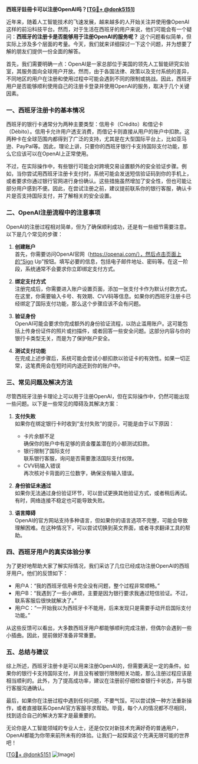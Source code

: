 **西班牙註冊卡可以注册OpenAI吗？[[TG💪+ @donk5151](https://t.me/s/donk5151)]**

近年来，随着人工智能技术的飞速发展，越来越多的人开始关注并使用像OpenAI这样的前沿科技平台。然而，对于生活在西班牙的用户来说，他们可能会有一个疑问：**西班牙的注册卡是否能够用于注册OpenAI的服务呢？** 这个问题看似简单，但实际上涉及多个层面的考量。今天，我们就来详细探讨一下这个问题，并为想要了解的朋友们提供一份全面的解答。

首先，我们需要明确一点：OpenAI是一家总部位于美国的领先人工智能研究实验室，其服务面向全球用户开放。然而，由于各国法律、政策以及支付系统的差异，不同地区的用户在注册和使用过程中可能会遇到不同的限制或挑战。因此，西班牙用户是否能够顺利使用自己的注册卡登录并使用OpenAI的服务，取决于几个关键因素。

### **一、西班牙注册卡的基本情况**

西班牙的银行卡通常分为两种主要类型：信用卡（Crédito）和借记卡（Débito）。信用卡允许用户透支消费，而借记卡则直接从用户的账户中扣款。这两种卡在全球范围内都得到了广泛的支持，尤其是在大型国际平台上，比如亚马逊、PayPal等。因此，理论上讲，只要你的西班牙银行卡支持国际支付功能，那么它应该可以在OpenAI上正常使用。

不过，在实际操作中，有些银行可能会对跨境交易设置额外的安全验证步骤。例如，当你尝试用西班牙注册卡支付时，系统可能会发送短信验证码到你的手机上，或者要求你通过银行官网进行身份确认。这些措施虽然增加了安全性，但也可能让部分用户感到不便。因此，在尝试注册之前，建议提前联系你的银行客服，确认卡片是否支持国际支付，并了解相关的安全设置。

### **二、OpenAI注册流程中的注意事项**

OpenAI的注册过程相对简单，但为了确保顺利成功，还是有一些细节需要注意。以下是几个常见的步骤：

1. **创建账户**  
   首先，你需要访问OpenAI官网（https://openai.com/），然后点击页面上的“Sign Up”按钮。填写必要的信息，包括电子邮件地址、密码等。在这一阶段，系统通常不会要求你立即绑定支付方式。

2. **绑定支付方式**  
   注册完成后，你需要进入账户设置页面，添加一张支付卡作为默认付款方式。在这里，你需要输入卡号、有效期、CVV码等信息。如果你的西班牙注册卡已经绑定了国际支付功能，那么这个步骤应该不会有问题。

3. **验证身份**  
   OpenAI可能会要求你完成额外的身份验证流程，以防止滥用账户。这可能包括上传身份证件的照片或扫描件，或者回答一些安全问题。这部分内容与你的银行卡类型无关，而是为了保护账户安全。

4. **测试支付功能**  
   在完成上述步骤后，系统可能会尝试小额扣款以验证卡的有效性。如果一切正常，这笔费用会在短时间内退还到你的账户中。

### **三、常见问题及解决方法**

尽管西班牙注册卡理论上可以用于注册OpenAI，但在实际操作中，仍然可能出现一些问题。以下是一些常见的障碍及其解决方案：

1. **支付失败**  
   如果你在绑定银行卡时收到“支付失败”的提示，可能是由于以下原因：
   - 卡片余额不足  
     确保你的账户中有足够的资金覆盖潜在的小额测试扣款。
   - 银行限制了国际支付  
     联系银行客服，询问是否需要激活国际支付权限。
   - CVV码输入错误  
     再次核对卡背面的三位数字，确保没有输入错误。

2. **身份验证未通过**  
   如果你无法通过身份验证环节，可以尝试更换其他验证方式，或者稍后再试。有时，网络连接不稳定也可能导致失败。

3. **语言障碍**  
   OpenAI的官方网站支持多种语言，但如果你的语言选项不完整，可能会导致理解困难。在这种情况下，可以尝试切换到英文界面，或者寻求翻译工具的帮助。

### **四、西班牙用户的真实体验分享**

为了更好地帮助大家了解实际情况，我们采访了几位已经成功注册OpenAI的西班牙用户。他们的反馈如下：

- 用户A：“我的西班牙信用卡完全没有问题，整个过程非常顺畅。”  
- 用户B：“我遇到了一些小麻烦，主要是因为银行要求我通过短信验证。不过，联系客服后很快就解决了。”  
- 用户C：“一开始我以为西班牙卡不能用，后来发现只是需要手动开启国际支付功能。”  

从这些反馈可以看出，大多数西班牙用户都能够顺利完成注册，但偶尔会遇到一些小插曲。因此，提前做好准备非常重要。

### **五、总结与建议**

综上所述，西班牙注册卡是可以用来注册OpenAI的，但需要满足一定的条件。如果你的银行卡支持国际支付，并且没有被银行限制相关功能，那么注册过程应该是相当顺利的。此外，为了提高成功率，建议在注册前仔细检查银行卡状态，并与银行客服沟通确认。

最后，如果你在注册过程中遇到任何问题，不要气馁。可以尝试换一种方法重新操作，或者直接联系OpenAI官方客服寻求帮助。毕竟，每个人的情况都不尽相同，找到适合自己的解决方案才是最重要的。

无论你是人工智能领域的专业人士，还是仅仅对新技术充满好奇的普通用户，OpenAI都能为你带来前所未有的体验。让我们一起探索这个充满无限可能的世界吧！

[[TG💪+ @donk5151](https://t.me/s/donk5151) ![Image](https://i.postimg.cc/rwNCRYN7/Snipaste-2025-04-30-17-27-05.png)]